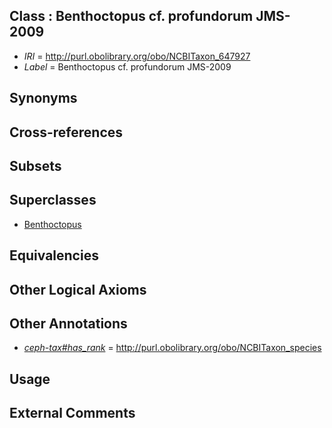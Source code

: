 
## Class : Benthoctopus cf. profundorum JMS-2009

 * *IRI* = http://purl.obolibrary.org/obo/NCBITaxon_647927
 * *Label* = Benthoctopus cf. profundorum JMS-2009

## Synonyms


## Cross-references


## Subsets


## Superclasses

 * [Benthoctopus](../../NCBITaxon/56/NCBITaxon_102656.md)

## Equivalencies


## Other Logical Axioms


## Other Annotations

 * *[ceph-tax#has_rank](../../ceph-tax#has/nk/ceph-tax#has_rank.md)* = http://purl.obolibrary.org/obo/NCBITaxon_species

## Usage


## External Comments

